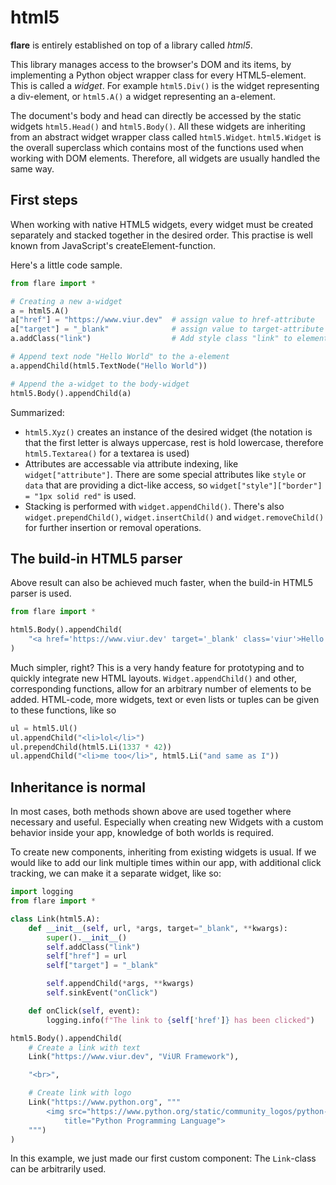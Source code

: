 # html5

**flare** is entirely established on top of a library called *html5*.

This library manages access to the browser's DOM and its items, by implementing a Python object wrapper class for every HTML5-element. This is called a *widget*. For example `html5.Div()` is the widget representing a div-element, or `html5.A()` a widget representing an a-element.

The document's body and head can directly be accessed by the static widgets `html5.Head()` and `html5.Body()`.
All these widgets are inheriting from an abstract widget wrapper class called `html5.Widget`. `html5.Widget` is the overall superclass which contains most of the functions used when working with DOM elements. Therefore, all widgets are usually handled the same way.

## First steps

When working with native HTML5 widgets, every widget must be created separately and stacked together in the desired order. This practise is well known from JavaScript's createElement-function.

Here's a little code sample.

```python
from flare import *

# Creating a new a-widget
a = html5.A()
a["href"] = "https://www.viur.dev"  # assign value to href-attribute
a["target"] = "_blank"              # assign value to target-attribute
a.addClass("link")                  # Add style class "link" to element

# Append text node "Hello World" to the a-element
a.appendChild(html5.TextNode("Hello World"))

# Append the a-widget to the body-widget
html5.Body().appendChild(a)
```

Summarized:

- `html5.Xyz()` creates an instance of the desired widget (the notation is that the first letter is always uppercase, rest is hold lowercase, therefore `html5.Textarea()` for a textarea is used)
- Attributes are accessable via attribute indexing, like `widget["attribute"]`. There are some special attributes like `style` or `data` that are providing a dict-like access, so `widget["style"]["border"] = "1px solid red"` is used.
- Stacking is performed with `widget.appendChild()`. There's also `widget.prependChild()`, `widget.insertChild()` and `widget.removeChild()` for further insertion or removal operations.

## The build-in HTML5 parser

Above result can also be achieved much faster, when the build-in HTML5 parser is used. 

```python
from flare import *

html5.Body().appendChild(
    "<a href='https://www.viur.dev' target='_blank' class='viur'>Hello World</a>"
)
```

Much simpler, right? This is a very handy feature for prototyping and to quickly integrate new HTML layouts.
`Widget.appendChild()` and other, corresponding functions, allow for an arbitrary number of elements to be added. HTML-code, more widgets, text or even lists or tuples can be given to these functions, like so

```python
ul = html5.Ul()
ul.appendChild("<li>lol</li>")
ul.prependChild(html5.Li(1337 * 42))
ul.appendChild("<li>me too</li>", html5.Li("and same as I"))
```

## Inheritance is normal

In most cases, both methods shown above are used together where necessary and useful. Especially when creating new Widgets with a custom behavior inside your app, knowledge of both worlds is required.

To create new components, inheriting from existing widgets is usual. If we would like to add our link multiple times within our app, with additional click tracking, we can make it a separate widget, like so:

```python
import logging
from flare import *

class Link(html5.A):
    def __init__(self, url, *args, target="_blank", **kwargs):
        super().__init__()
        self.addClass("link")
        self["href"] = url
        self["target"] = "_blank"

        self.appendChild(*args, **kwargs)
        self.sinkEvent("onClick")

    def onClick(self, event):
        logging.info(f"The link to {self['href']} has been clicked")

html5.Body().appendChild(
    # Create a link with text
    Link("https://www.viur.dev", "ViUR Framework"),

    "<br>",

    # Create link with logo
    Link("https://www.python.org", """
        <img src="https://www.python.org/static/community_logos/python-powered-h-50x65.png"
            title="Python Programming Language">
    """)
)
```

In this example, we just made our first custom component: The `Link`-class can be arbitrarily used.

